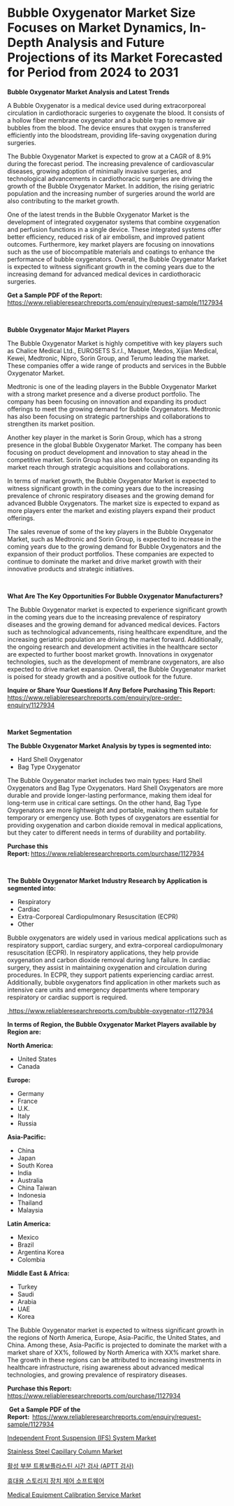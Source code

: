 <p><h1>Bubble Oxygenator Market Size Focuses on Market Dynamics, In-Depth Analysis and Future Projections of its Market Forecasted for Period from 2024 to 2031</h1></p><p><strong>Bubble Oxygenator Market Analysis and Latest Trends</strong></p>
<p><p>A Bubble Oxygenator is a medical device used during extracorporeal circulation in cardiothoracic surgeries to oxygenate the blood. It consists of a hollow fiber membrane oxygenator and a bubble trap to remove air bubbles from the blood. The device ensures that oxygen is transferred efficiently into the bloodstream, providing life-saving oxygenation during surgeries.</p><p>The Bubble Oxygenator Market is expected to grow at a CAGR of 8.9% during the forecast period. The increasing prevalence of cardiovascular diseases, growing adoption of minimally invasive surgeries, and technological advancements in cardiothoracic surgeries are driving the growth of the Bubble Oxygenator Market. In addition, the rising geriatric population and the increasing number of surgeries around the world are also contributing to the market growth.</p><p>One of the latest trends in the Bubble Oxygenator Market is the development of integrated oxygenator systems that combine oxygenation and perfusion functions in a single device. These integrated systems offer better efficiency, reduced risk of air embolism, and improved patient outcomes. Furthermore, key market players are focusing on innovations such as the use of biocompatible materials and coatings to enhance the performance of bubble oxygenators. Overall, the Bubble Oxygenator Market is expected to witness significant growth in the coming years due to the increasing demand for advanced medical devices in cardiothoracic surgeries.</p></p>
<p><strong>Get a Sample PDF of the Report:&nbsp;</strong> <a href="https://www.reliableresearchreports.com/enquiry/request-sample/1127934">https://www.reliableresearchreports.com/enquiry/request-sample/1127934</a></p>
<p>&nbsp;</p>
<p><strong>Bubble Oxygenator Major Market Players</strong></p>
<p><p>The Bubble Oxygenator Market is highly competitive with key players such as Chalice Medical Ltd., EUROSETS S.r.l., Maquet, Medos, Xijian Medical, Kewei, Medtronic, Nipro, Sorin Group, and Terumo leading the market. These companies offer a wide range of products and services in the Bubble Oxygenator Market.</p><p>Medtronic is one of the leading players in the Bubble Oxygenator Market with a strong market presence and a diverse product portfolio. The company has been focusing on innovation and expanding its product offerings to meet the growing demand for Bubble Oxygenators. Medtronic has also been focusing on strategic partnerships and collaborations to strengthen its market position.</p><p>Another key player in the market is Sorin Group, which has a strong presence in the global Bubble Oxygenator Market. The company has been focusing on product development and innovation to stay ahead in the competitive market. Sorin Group has also been focusing on expanding its market reach through strategic acquisitions and collaborations.</p><p>In terms of market growth, the Bubble Oxygenator Market is expected to witness significant growth in the coming years due to the increasing prevalence of chronic respiratory diseases and the growing demand for advanced Bubble Oxygenators. The market size is expected to expand as more players enter the market and existing players expand their product offerings.</p><p>The sales revenue of some of the key players in the Bubble Oxygenator Market, such as Medtronic and Sorin Group, is expected to increase in the coming years due to the growing demand for Bubble Oxygenators and the expansion of their product portfolios. These companies are expected to continue to dominate the market and drive market growth with their innovative products and strategic initiatives.</p></p>
<p>&nbsp;</p>
<p><strong>What Are The Key Opportunities For Bubble Oxygenator Manufacturers?</strong></p>
<p><p>The Bubble Oxygenator market is expected to experience significant growth in the coming years due to the increasing prevalence of respiratory diseases and the growing demand for advanced medical devices. Factors such as technological advancements, rising healthcare expenditure, and the increasing geriatric population are driving the market forward. Additionally, the ongoing research and development activities in the healthcare sector are expected to further boost market growth. Innovations in oxygenator technologies, such as the development of membrane oxygenators, are also expected to drive market expansion. Overall, the Bubble Oxygenator market is poised for steady growth and a positive outlook for the future.</p></p>
<p><strong>Inquire or Share Your Questions If Any Before Purchasing This Report:</strong> <a href="https://www.reliableresearchreports.com/enquiry/pre-order-enquiry/1127934">https://www.reliableresearchreports.com/enquiry/pre-order-enquiry/1127934</a></p>
<p>&nbsp;</p>
<p><strong>Market Segmentation</strong></p>
<p><strong>The Bubble Oxygenator Market Analysis by types is segmented into:</strong></p>
<p><ul><li>Hard Shell Oxygenator</li><li>Bag Type Oxygenator</li></ul></p>
<p><p>The Bubble Oxygenator market includes two main types: Hard Shell Oxygenators and Bag Type Oxygenators. Hard Shell Oxygenators are more durable and provide longer-lasting performance, making them ideal for long-term use in critical care settings. On the other hand, Bag Type Oxygenators are more lightweight and portable, making them suitable for temporary or emergency use. Both types of oxygenators are essential for providing oxygenation and carbon dioxide removal in medical applications, but they cater to different needs in terms of durability and portability.</p></p>
<p><strong>Purchase this Report:&nbsp;</strong><a href="https://www.reliableresearchreports.com/purchase/1127934">https://www.reliableresearchreports.com/purchase/1127934</a></p>
<p>&nbsp;</p>
<p><strong>The Bubble Oxygenator Market Industry Research by Application is segmented into:</strong></p>
<p><ul><li>Respiratory</li><li>Cardiac</li><li>Extra-Corporeal Cardiopulmonary Resuscitation (ECPR)</li><li>Other</li></ul></p>
<p><p>Bubble oxygenators are widely used in various medical applications such as respiratory support, cardiac surgery, and extra-corporeal cardiopulmonary resuscitation (ECPR). In respiratory applications, they help provide oxygenation and carbon dioxide removal during lung failure. In cardiac surgery, they assist in maintaining oxygenation and circulation during procedures. In ECPR, they support patients experiencing cardiac arrest. Additionally, bubble oxygenators find application in other markets such as intensive care units and emergency departments where temporary respiratory or cardiac support is required.</p></p>
<p><a href="https://www.reliableresearchreports.com/bubble-oxygenator-r1127934">&nbsp;https://www.reliableresearchreports.com/bubble-oxygenator-r1127934</a></p>
<p><strong>In terms of Region, the Bubble Oxygenator Market Players available by Region are:</strong></p>
<p>
    <p> <strong> North America: </strong>
        <ul>
            <li>United States</li>
            <li>Canada</li>
        </ul>
        </p> 
    <p> <strong> Europe: </strong>
        <ul>
            <li>Germany</li>
            <li>France</li>
            <li>U.K.</li>
            <li>Italy</li>
            <li>Russia</li>
        </ul>
        </p> 
    <p> <strong> Asia-Pacific: </strong>
        <ul>
            <li>China</li>
            <li>Japan</li>
            <li>South Korea</li>
            <li>India</li>
            <li>Australia</li>
            <li>China Taiwan</li>
            <li>Indonesia</li>
            <li>Thailand</li>
            <li>Malaysia</li>
        </ul>
        </p> 
    <p> <strong> Latin America: </strong>
        <ul>
            <li>Mexico</li>
            <li>Brazil</li>
            <li>Argentina Korea</li>
            <li>Colombia</li>
        </ul>
        </p> 
    <p> <strong> Middle East & Africa: </strong>
        <ul>
            <li>Turkey</li>
            <li>Saudi</li>
            <li>Arabia</li>
            <li>UAE</li>
            <li>Korea</li>
        </ul>
    </p>
    </p>
<p><p>The Bubble Oxygenator market is expected to witness significant growth in the regions of North America, Europe, Asia-Pacific, the United States, and China. Among these, Asia-Pacific is projected to dominate the market with a market share of XX%, followed by North America with XX% market share. The growth in these regions can be attributed to increasing investments in healthcare infrastructure, rising awareness about advanced medical technologies, and growing prevalence of respiratory diseases.</p></p>
<p><strong>Purchase this Report: </strong><a href="https://www.reliableresearchreports.com/purchase/1127934">https://www.reliableresearchreports.com/purchase/1127934</a></p>
<p>&nbsp;<strong>Get a Sample PDF of the Report:&nbsp;&nbsp;</strong><a href="https://www.reliableresearchreports.com/enquiry/request-sample/1127934">https://www.reliableresearchreports.com/enquiry/request-sample/1127934</a></p>
<p><strong></strong></p>
<p><p><a href="https://www.linkedin.com/pulse/independent-front-suspension-ifs-system-market-size-share-hxfye?trackingId=NscXgMYuTsesgCbVXaz1jg%3D%3D">Independent Front Suspension (IFS) System Market</a></p><p><a href="https://www.linkedin.com/pulse/exploring-stainless-steel-capillary-column-market-dynamics-fwuae?trackingId=D8MyiOO0RDyNE%2Fx2D3%2FaqA%3D%3D">Stainless Steel Capillary Column Market</a></p><p><a href="https://github.com/muchswr/Market-Research-Report-List-2/blob/main/198678680489.md">활성 부분 트롬보플라스틴 시간 검사 (APTT 검사)</a></p><p><a href="https://github.com/alpinestartsekian/Market-Research-Report-List-2/blob/main/350090980488.md">휴대용 스토리지 장치 제어 소프트웨어</a></p><p><a href="https://github.com/santosh758595/Market-Research-Report-List-5/blob/main/medical-equipment-calibration-service-market.md">Medical Equipment Calibration Service Market</a></p></p>
